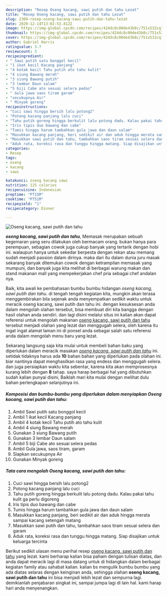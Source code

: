 ```yaml
---
description: "Resep Oseng kacang, sawi putih dan tahu Lezat"
title: "Resep Oseng kacang, sawi putih dan tahu Lezat"
slug: 2309-resep-oseng-kacang-sawi-putih-dan-tahu-lezat
date: 2020-12-14T13:02:53.812Z
image: https://img-global.cpcdn.com/recipes/424dc8c00de43b8c/751x532cq70/oseng-kacang-sawi-putih-dan-tahu-foto-resep-utama.jpg
thumbnail: https://img-global.cpcdn.com/recipes/424dc8c00de43b8c/751x532cq70/oseng-kacang-sawi-putih-dan-tahu-foto-resep-utama.jpg
cover: https://img-global.cpcdn.com/recipes/424dc8c00de43b8c/751x532cq70/oseng-kacang-sawi-putih-dan-tahu-foto-resep-utama.jpg
author: Gabriel Harris
ratingvalue: 3.7
reviewcount: 3
recipeingredient:
- " Sawi putih satu bonggol kecil"
- "1 ikat kecil Kacang panjang"
- "4 kotak kecil Tahu putih ato tahu kulit"
- "4 siung Bawang merah"
- "3 siung Bawang putih"
- "3 lembar Daun salam"
- "5 biji Cabe ato sesuai selera pedas"
- " Gula jawa saos tiram garam"
- "secukupnya Air"
- " Minyak goreng"
recipeinstructions:
- "Cuci sawi hingga bersih lalu potong2"
- "Potong kacang panjang lalu cuci"
- "Tahu putih goreng hingga berkulit lalu potong dadu. Kalau pakai tahu kulit ga perlu digoreng"
- "Iris tipis duo bawang dan cabe"
- "Tumis hingga harum tambahkan gula jawa dan daun salam"
- "Masukkan kacang panjang, beri sedikit air dan aduk hingga merata sampai kacang setengah matang"
- "Masukkan sawi putih dan tahu, tambahkan saos tiram sesuai selera dan garam"
- "Aduk rata, koreksi rasa dan tunggu hingga matang. Siap disajikan untuk keluarga tercinta"
categories:
- Resep
tags:
- oseng
- kacang
- sawi

katakunci: oseng kacang sawi 
nutrition: 125 calories
recipecuisine: Indonesian
preptime: "PT15M"
cooktime: "PT51M"
recipeyield: "1"
recipecategory: Dinner

---
```



![Oseng kacang, sawi putih dan tahu](https://img-global.cpcdn.com/recipes/424dc8c00de43b8c/751x532cq70/oseng-kacang-sawi-putih-dan-tahu-foto-resep-utama.jpg)

<b><i>oseng kacang, sawi putih dan tahu</i></b>, Memasak merupakan sebuah kegemaran yang seru dilakukan oleh bermacam orang. bukan hanya para perempuan, sebagian cowok juga cukup banyak yang tertarik dengan hobi ini. walaupun hanya untuk sekedar berpesta dengan rekan atau memang sudah menjadi passion dalam dirinya. maka dari itu dalam dunia juru masak sekarang banyak ditemukan cowok dengan ketrampilan memasak yang mumpuni, dan banyak juga kita melihat di berbagai warung makan dan stand makanan mall yang mempekerjakan chef pria sebagai chef andalan nya.



Baik, kita awali ke pembahasan bumbu bumbu hidangan <i>oseng kacang, sawi putih dan tahu</i>. di tengah tengah kegiatan kita, mungkin akan terasa menggembirakan bila sejenak anda menyempatkan sedikit waktu untuk meracik oseng kacang, sawi putih dan tahu ini. dengan kesuksesan anda dalam mengolah olahan tersebut, bisa membuat diri kita bangga dengan hasil olahan anda sendiri. dan lagi disini melalui situs ini kalian akan dapat referensi untuk mengolah makanan <u>oseng kacang, sawi putih dan tahu</u> tersebut menjadi olahan yang lezat dan menggugah selera, oleh karena itu ingat ingat alamat laman ini di ponsel anda sebagai salah satu referensi anda dalam mengolah menu baru yang lezat.


Sekarang langsung saja kita mulai untuk membeli bahan baku yang diperlukan dalam meracik masakan <u><i>oseng kacang, sawi putih dan tahu</i></u> ini. setidak tidaknya harus ada <b>10</b> bahan bahan yang diperlukan pada olahan ini. biar nantinya dapat menghasilkan rasa yang endess dan menggugah selera. dan juga persiapkan waktu kita sebentar, karena kita akan memprosesnya kurang lebih dengan <b>8</b> tahap. saya harap berbagai hal yang dibutuhkan sudah kalian punyai disini, Baiklah mari kita mulai dengan melihat dulu bahan perlengkapan selanjutnya ini.

<!--inarticleads1-->

##### Komposisi dan bumbu-bumbu yang diperlukan dalam menyiapkan Oseng kacang, sawi putih dan tahu:

1. Ambil  Sawi putih satu bonggol kecil
1. Ambil 1 ikat kecil Kacang panjang
1. Ambil 4 kotak kecil Tahu putih ato tahu kulit
1. Ambil 4 siung Bawang merah
1. Gunakan 3 siung Bawang putih
1. Gunakan 3 lembar Daun salam
1. Ambil 5 biji Cabe ato sesuai selera pedas
1. Ambil  Gula jawa, saos tiram, garam
1. Siapkan secukupnya Air
1. Gunakan  Minyak goreng




<!--inarticleads2-->

##### Tata cara mengolah Oseng kacang, sawi putih dan tahu:

1. Cuci sawi hingga bersih lalu potong2
1. Potong kacang panjang lalu cuci
1. Tahu putih goreng hingga berkulit lalu potong dadu. Kalau pakai tahu kulit ga perlu digoreng
1. Iris tipis duo bawang dan cabe
1. Tumis hingga harum tambahkan gula jawa dan daun salam
1. Masukkan kacang panjang, beri sedikit air dan aduk hingga merata sampai kacang setengah matang
1. Masukkan sawi putih dan tahu, tambahkan saos tiram sesuai selera dan garam
1. Aduk rata, koreksi rasa dan tunggu hingga matang. Siap disajikan untuk keluarga tercinta




Berikut sedikit ulasan menu perihal resep <u>oseng kacang, sawi putih dan tahu</u> yang lezat. kami berharap kalian bisa paham dengan tulisan diatas, dan anda dapat meracik lagi di masa datang untuk di hidangkan dalam berbagai kegiatan family atau sahabat kalian. kalian bs mengulik bumbu bumbu yang ada diatas selaras dengan keinginan anda, sehingga olahan <b>oseng kacang, sawi putih dan tahu</b> ini bisa menjadi lebih lezat dan sempurna lagi. demikianlah penjabaran singkat ini, sampai jumpa lagi di lain hal. kami harap hari anda menyenangkan.
